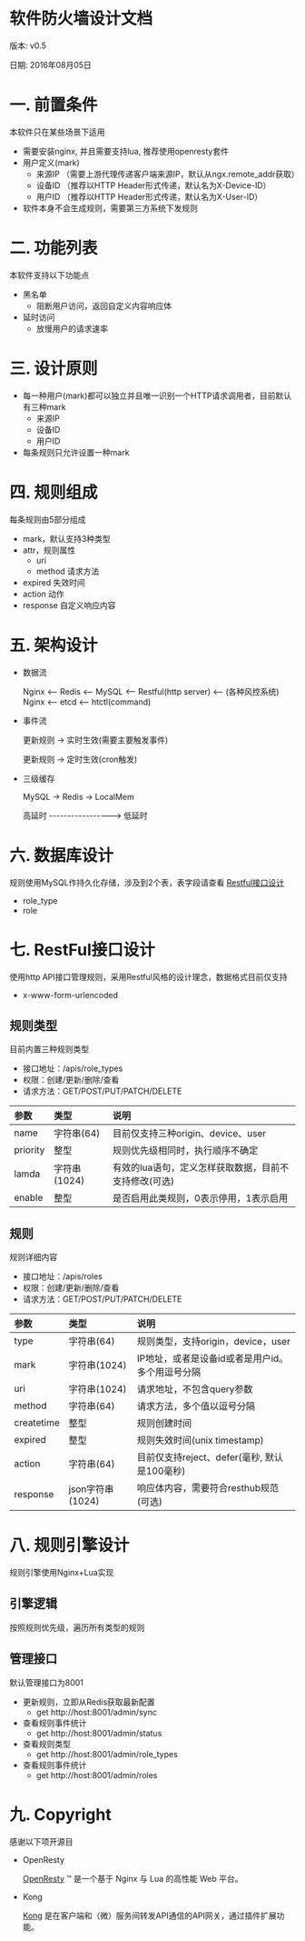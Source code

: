 软件防火墙设计文档
===============

版本: v0.5

日期: 2016年08月05日


# 一. 前置条件
本软件只在某些场景下适用

* 需要安装nginx, 并且需要支持lua, 推荐使用openresty套件
* 用户定义(mark)
  * 来源IP （需要上游代理传递客户端来源IP，默认从ngx.remote_addr获取）
  * 设备ID （推荐以HTTP Header形式传递，默认名为X-Device-ID）
  * 用户ID （推荐以HTTP Header形式传递，默认名为X-User-ID）
* 软件本身不会生成规则，需要第三方系统下发规则

# 二. 功能列表
本软件支持以下功能点

* 黑名单
  * 阻断用户访问，返回自定义内容响应体
* 延时访问
  * 放慢用户的请求速率



# 三. 设计原则
* 每一种用户(mark)都可以独立并且唯一识别一个HTTP请求调用者，目前默认有三种mark
  * 来源IP
  * 设备ID
  * 用户ID
* 每条规则只允许设置一种mark

# 四. 规则组成
每条规则由5部分组成

* mark，默认支持3种类型
* attr，规则属性
  * uri
  * method 请求方法
* expired 失效时间
* action 动作
* response 自定义响应内容



# 五. 架构设计

* 数据流

   Nginx <-- Redis <-- MySQL <-- Restful(http server) <-- (各种风控系统)
   Nginx <-- etcd <-- htctl(command)

* 事件流

  更新规则 -> 实时生效(需要主要触发事件)

  更新规则 -> 定时生效(cron触发)

* 三级缓存

  MySQL -> Redis -> LocalMem

  高延时 -----------------> 低延时


# 六. 数据库设计
规则使用MySQL作持久化存储，涉及到2个表，表字段请查看 [Restful接口设计](#RestFul接口设计)

* role_type
* role


# 七. RestFul接口设计
<span id = "RestFul设计">
使用http API接口管理规则，采用Restful风格的设计理念，数据格式目前仅支持
</span>

* x-www-form-urlencoded

## 规则类型
目前内置三种规则类型

* 接口地址：/apis/role_types
* 权限：创建/更新/删除/查看
* 请求方法：GET/POST/PUT/PATCH/DELETE

| 参数 | 类型 | 说明 |
| :-----|:----| :----|
| name    | 字符串(64)    | 目前仅支持三种origin、device、user    |
| priority    | 整型    |  规则优先级相同时，执行顺序不确定   |
| lamda    | 字符串(1024)    |   有效的lua语句，定义怎样获取数据，目前不支持修改(可选)  |
| enable    | 整型    |   是否启用此类规则，0表示停用，1表示启用  |


## 规则
规则详细内容

* 接口地址：/apis/roles
* 权限：创建/更新/删除/查看
* 请求方法：GET/POST/PUT/PATCH/DELETE


| 参数 | 类型 | 说明 |
| :-----|:----| :----|
| type    | 字符串(64)    | 规则类型，支持origin，device，user    |
| mark    | 字符串(1024)    | IP地址，或者是设备id或者是用户id。多个用逗号分隔    |
| uri    | 字符串(1024)    | 请求地址，不包含query参数    |
| method    | 字符串(64)    | 请求方法，多个值以逗号分隔    |
| createtime    | 整型    |  规则创建时间   |
| expired    | 整型    |  规则失效时间(unix timestamp)   |
| action    | 字符串(64)    |   目前仅支持reject、defer(毫秒, 默认是100毫秒)  |
| response    | json字符串(1024)    |   响应体内容，需要符合resthub规范(可选)  |


# 八. 规则引擎设计
规则引擎使用Nginx+Lua实现

## 引擎逻辑
按照规则优先级，遍历所有类型的规则

## 管理接口
默认管理接口为8001

* 更新规则，立即从Redis获取最新配置
  * get http://host:8001/admin/sync
* 查看规则事件统计
  * get http://host:8001/admin/status
* 查看规则类型
  * get http://host:8001/admin/role_types
* 查看规则事件统计
  * get http://host:8001/admin/roles


# 九. Copyright
感谢以下项开源目

* OpenResty

  [OpenResty](https://openresty.org/en/) ™ 是一个基于 Nginx 与 Lua 的高性能 Web 平台。

* Kong

  [Kong](http://www.getkong.org/) 是在客户端和（微）服务间转发API通信的API网关，通过插件扩展功能。
